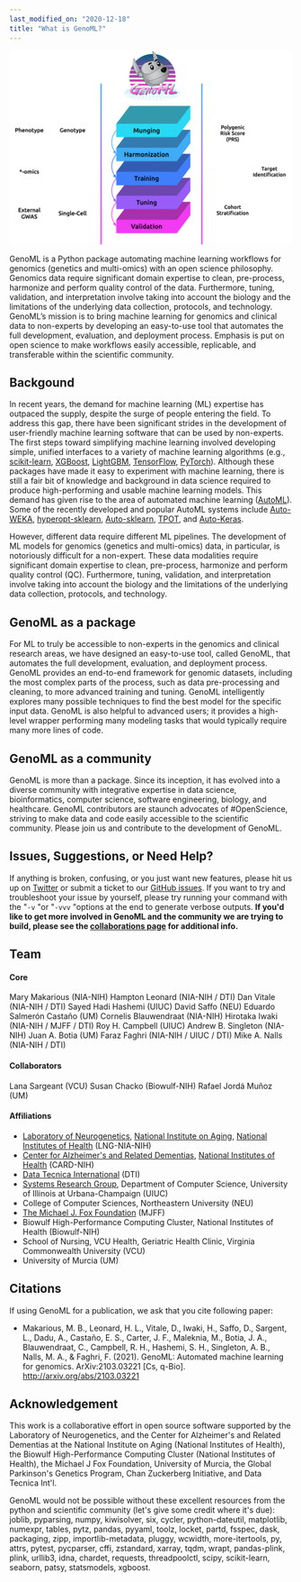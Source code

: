 ```yaml
---
last_modified_on: "2020-12-18"
title: "What is GenoML?" 
---
```


![GenoML WorkFlow](/img/genoml-workflow.png)


GenoML is a Python package automating machine learning workflows for genomics (genetics and multi-omics) with an open science philosophy. Genomics data require significant domain expertise to clean, pre-process, harmonize and perform quality control of the data. Furthermore, tuning, validation, and interpretation involve taking into account the biology and the limitations of the underlying data collection, protocols, and technology. GenoML’s mission is to bring machine learning for genomics and clinical data to non-experts by developing an easy-to-use tool that automates the full development, evaluation, and deployment process. Emphasis is put on open science to make workflows easily accessible, replicable, and transferable within the scientific community. 

## Backgound 
In recent years, the demand for machine learning (ML) expertise has outpaced the supply, despite the surge of people entering the field. To address this gap, there have been significant strides in the development of user-friendly machine learning software that can be used by non-experts. The first steps toward simplifying machine learning involved developing simple, unified interfaces to a variety of machine learning algorithms (e.g., [scikit-learn](https://scikit-learn.org/stable/), [XGBoost](https://xgboost.readthedocs.io/en/latest/), [LightGBM](https://lightgbm.readthedocs.io/en/latest/), [TensorFlow](https://www.tensorflow.org), [PyTorch](https://pytorch.org)). Although these packages have made it easy to experiment with machine learning, there is still a fair bit of knowledge and background in data science required to produce high-performing and usable machine learning models. This demand has given rise to the area of automated machine learning ([AutoML](https://library.oapen.org/handle/20.500.12657/23012)). Some of the recently developed and popular AutoML systems include [Auto-WEKA](https://www.cs.ubc.ca/labs/beta/Projects/autoweka/), [hyperopt-sklearn](http://hyperopt.github.io/hyperopt-sklearn/), [Auto-sklearn](https://automl.github.io/auto-sklearn/master/), [TPOT](http://epistasislab.github.io/tpot/), and [Auto-Keras](https://autokeras.com). 

However, different data require different ML pipelines. The development of ML models for genomics (genetics and multi-omics) data, in particular, is notoriously difficult for a non-expert. These data modalities require significant domain expertise to clean, pre-process, harmonize and perform quality control (QC). Furthermore, tuning, validation, and interpretation involve taking into account the biology and the limitations of the underlying data collection, protocols, and technology.

## GenoML as a package
For ML to truly be accessible to non-experts in the genomics and clinical research areas, we have designed an easy-to-use tool, called GenoML, that automates the full development, evaluation, and deployment process. GenoML provides an end-to-end framework for genomic datasets, including the most complex parts of the process, such as data pre-processing and cleaning, to more advanced training and tuning. GenoML intelligently explores many possible techniques to find the best model for the specific input data. GenoML is also helpful to advanced users; it provides a high-level wrapper performing many modeling tasks that would typically require many more lines of code.

## GenoML as a community 
GenoML is more than a package. Since its inception, it has evolved into a diverse community with integrative expertise in data science, bioinformatics, computer science, software engineering, biology, and healthcare. GenoML contributors are staunch advocates of #OpenScience, striving to make data and code easily accessible to the scientific community. Please join us and contribute to the development of GenoML.

## Issues, Suggestions, or Need Help?
If anything is broken, confusing, or you just want new features, please hit us up on [Twitter](https://twitter.com/geno_ml) or submit a ticket to our [GitHub issues](https://github.com/GenoML/genoml/issues).
If you want to try and troubleshoot your issue by yourself, please try running your command with the "`-v` "or "`-vvv` "options at the end to generate verbose outputs. **If you'd like to get more involved in GenoML and the community we are trying to build, please see the [collaborations page](/docs/about/contribute) for additional info.**


## Team 
#### Core 
Mary Makarious (NIA-NIH) 
Hampton Leonard (NIA-NIH / DTI) 
Dan Vitale (NIA-NIH / DTI) 
Sayed Hadi Hashemi (UIUC) 
David Saffo (NEU) 
Eduardo Salmerón Castaño (UM)
Cornelis Blauwendraat (NIA-NIH) 
Hirotaka Iwaki (NIA-NIH / MJFF / DTI) 
Roy H. Campbell (UIUC) 
Andrew B. Singleton (NIA-NIH) 
Juan A. Botia (UM) 
Faraz Faghri (NIA-NIH / UIUC / DTI) 
Mike A. Nalls (NIA-NIH / DTI) 

#### Collaborators
Lana Sargeant (VCU) 
Susan Chacko (Biowulf-NIH) 
Rafael Jordá Muñoz (UM) 

#### Affiliations 
* [Laboratory of Neurogenetics](https://www.nia.nih.gov/research/labs/lng), [National Institute on Aging](https://www.nia.nih.gov), [National Institutes of Health](https://www.nih.gov) (LNG-NIA-NIH) 
* [Center for Alzheimer's and Related Dementias](https://www.nia.nih.gov/news/new-nih-alzheimers-center-accelerate-translational-research), [National Institutes of Health](https://www.nih.gov) (CARD-NIH)
* [Data Tecnica International](https://www.datatecnica.com/) (DTI) 
* [Systems Research Group](http://srg.cs.illinois.edu), Department of Computer Science, University of Illinois at Urbana-Champaign (UIUC) 
* College of Computer Sciences, Northeastern University (NEU) 
* [The Michael J. Fox Foundation](https://www.michaeljfox.org) (MJFF) 
* Biowulf High-Performance Computing Cluster, National Institutes of Health (Biowulf-NIH) 
* School of Nursing, VCU Health, Geriatric Health Clinic, Virginia Commonwealth University (VCU) 
* University of Murcia (UM) 

## Citations
If using GenoML for a publication, we ask that you cite following paper:
* Makarious, M. B., Leonard, H. L., Vitale, D., Iwaki, H., Saffo, D., Sargent, L., Dadu, A., Castaño, E. S., Carter, J. F., Maleknia, M., Botia, J. A., Blauwendraat, C., Campbell, R. H., Hashemi, S. H., Singleton, A. B., Nalls, M. A., & Faghri, F. (2021). GenoML: Automated machine learning for genomics. ArXiv:2103.03221 [Cs, q-Bio]. http://arxiv.org/abs/2103.03221

## Acknowledgement
This work is a collaborative effort in open source software supported by the Laboratory of Neurogenetics, and the Center for Alzheimer's and Related Dementias at the National Institute on Aging (National Institutes of Health), the Biowulf High-Performance Computing Cluster (National Institutes of Health), the Michael J Fox Foundation, University of Murcia, the Global Parkinson's Genetics Program, Chan Zuckerberg Initiative, and Data Tecnica Int'l. 

GenoML would not be possible without these excellent resources from the python and scientific community (let's give some credit where it's due):
joblib, pyparsing, numpy, kiwisolver, six, cycler, python-dateutil, matplotlib, numexpr, tables, pytz, pandas, pyyaml, toolz, locket, partd, fsspec, dask, packaging, zipp, importlib-metadata, pluggy, wcwidth, more-itertools, py, attrs, pytest, pycparser, cffi, zstandard, xarray, tqdm, wrapt, pandas-plink, plink, urllib3, idna, chardet, requests, threadpoolctl, scipy, scikit-learn, seaborn, patsy, statsmodels, xgboost.
